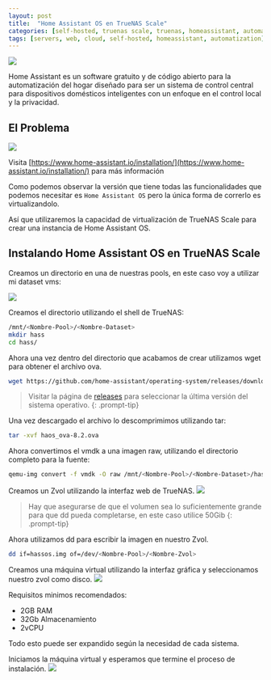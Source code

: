 ```yaml
---
layout: post
title:  "Home Assistant OS en TrueNAS Scale"
categories: [self-hosted, truenas scale, truenas, homeassistant, automatization]
tags: [servers, web, cloud, self-hosted, homeassistant, automatization]
---
```


![](https://i.imgur.com/LS80XNH.png)

Home Assistant es un software gratuito y de código abierto para la automatización del hogar diseñado para ser un sistema de control central para dispositivos domésticos inteligentes con un enfoque en el control local y la privacidad. 

## El Problema

![](https://i.imgur.com/QIHpjWv.png)

Visita [https://www.home-assistant.io/installation/](https://www.home-assistant.io/installation/) para más información

Como podemos observar la versión que tiene todas las funcionalidades que podemos necesitar es ``Home Assistant OS`` pero la única forma de correrlo es virtualizandolo.

Así que utilizaremos la capacidad de virtualización de TrueNAS Scale para crear una instancia de Home Assistant OS.

## Instalando Home Assistant OS en TrueNAS Scale
Creamos un directorio en una de nuestras pools, en este caso voy a utilizar mi dataset vms:

![](https://i.imgur.com/E8Ic8dx.png)

Creamos el directorio utilizando el shell de TrueNAS:

```bash
/mnt/<Nombre-Pool>/<Nombre-Dataset>
mkdir hass
cd hass/
```

Ahora una vez dentro del directorio que acabamos de crear utilizamos wget para obtener el archivo ova.
```bash
wget https://github.com/home-assistant/operating-system/releases/download/8.2/haos_ova-8.2.ova
```

> Visitar la página de [releases](https://github.com/home-assistant/operating-system/releases/) para seleccionar la última versión del sistema operativo.
{: .prompt-tip}

Una vez descargado el archivo lo descomprimimos utilizando tar:
```bash
tar -xvf haos_ova-8.2.ova
```

Ahora convertimos el vmdk a una imagen raw, utilizando el directorio completo para la fuente:
```bash
qemu-img convert -f vmdk -O raw /mnt/<Nombre-Pool>/<Nombre-Dataset>/hass/home-assistant.vmdk hassos.img
```

Creamos un Zvol utilizando la interfaz web de TrueNAS.
![](https://i.imgur.com/ccWL95C.png)
> Hay que asegurarse de que el volumen sea lo suficientemente grande para que dd pueda completarse, en este caso utilice 50Gib
{: .prompt-tip}

Ahora utilizamos dd para escribir la imagen en nuestro Zvol.
```bash
dd if=hassos.img of=/dev/<Nombre-Pool>/<Nombre-Zvol>
```

Creamos una máquina virtual utilizando la interfaz gráfica y seleccionamos nuestro zvol como disco.
![](https://i.imgur.com/FKI0Jep.png)

Requisitos minimos recomendados:
* 2GB RAM
* 32Gb Almacenamiento
* 2vCPU

Todo esto puede ser expandido según la necesidad de cada sistema.

Iniciamos la máquina virtual y esperamos que termine el proceso de instalación.
![](https://i.imgur.com/5WQQvU2.png)